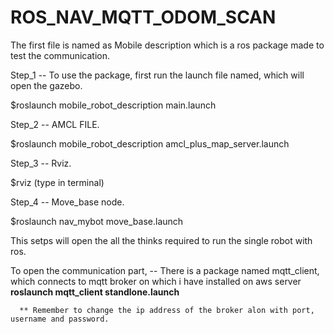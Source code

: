 # ROS_NAV_MQTT_ODOM_SCAN

The first file is named as Mobile description which is a ros package made to test the communication. 

  
Step_1 -- To use the package, first run the launch file named, which will open the gazebo.
  
 <p> $roslaunch mobile_robot_description main.launch </p>
              
Step_2 --  AMCL FILE.
  
  $roslaunch mobile_robot_description amcl_plus_map_server.launch 
  
Step_3 --  Rviz.
  
  $rviz  (type in terminal)
              
Step_4 --  Move_base node.
  
  $roslaunch nav_mybot move_base.launch
  
  
This setps will open the all the thinks required to run the single robot with ros. 


To open the communication part, 
  -- There is a package named mqtt_client, which connects to mqtt broker on which i have installed on aws server
   **roslaunch mqtt_client standlone.launch**
      
      ** Remember to change the ip address of the broker alon with port, username and password. 
  
  

